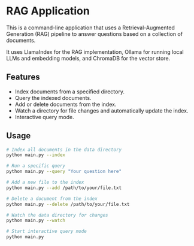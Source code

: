 # RAG Application

This is a command-line application that uses a Retrieval-Augmented Generation (RAG) pipeline to answer questions based on a collection of documents.

It uses LlamaIndex for the RAG implementation, Ollama for running local LLMs and embedding models, and ChromaDB for the vector store.

## Features

- Index documents from a specified directory.
- Query the indexed documents.
- Add or delete documents from the index.
- Watch a directory for file changes and automatically update the index.
- Interactive query mode.

## Usage

```bash
# Index all documents in the data directory
python main.py --index

# Run a specific query
python main.py --query "Your question here"

# Add a new file to the index
python main.py --add /path/to/your/file.txt

# Delete a document from the index
python main.py --delete /path/to/your/file.txt

# Watch the data directory for changes
python main.py --watch

# Start interactive query mode
python main.py
```
